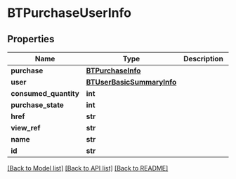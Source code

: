 # BTPurchaseUserInfo

## Properties
Name | Type | Description | Notes
------------ | ------------- | ------------- | -------------
**purchase** | [**BTPurchaseInfo**](BTPurchaseInfo.md) |  | [optional] 
**user** | [**BTUserBasicSummaryInfo**](BTUserBasicSummaryInfo.md) |  | [optional] 
**consumed_quantity** | **int** |  | [optional] 
**purchase_state** | **int** |  | [optional] 
**href** | **str** |  | [optional] 
**view_ref** | **str** |  | [optional] 
**name** | **str** |  | [optional] 
**id** | **str** |  | [optional] 

[[Back to Model list]](../README.md#documentation-for-models) [[Back to API list]](../README.md#documentation-for-api-endpoints) [[Back to README]](../README.md)


